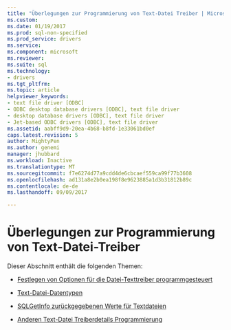 ```yaml
---
title: "Überlegungen zur Programmierung von Text-Datei Treiber | Microsoft Docs"
ms.custom: 
ms.date: 01/19/2017
ms.prod: sql-non-specified
ms.prod_service: drivers
ms.service: 
ms.component: microsoft
ms.reviewer: 
ms.suite: sql
ms.technology:
- drivers
ms.tgt_pltfrm: 
ms.topic: article
helpviewer_keywords:
- text file driver [ODBC]
- ODBC desktop database drivers [ODBC], text file driver
- desktop database drivers [ODBC], text file driver
- Jet-based ODBC drivers [ODBC], text file driver
ms.assetid: aabff9d9-20ea-4b68-b8fd-1e33061bd0ef
caps.latest.revision: 5
author: MightyPen
ms.author: genemi
manager: jhubbard
ms.workload: Inactive
ms.translationtype: MT
ms.sourcegitcommit: f7e6274d77a9cdd4de6cbcaef559ca99f77b3608
ms.openlocfilehash: ad131a8e2b0ea198f8e9623885a1d3b31812b89c
ms.contentlocale: de-de
ms.lasthandoff: 09/09/2017

---
```

# <a name="text-file-driver-programming-considerations"></a>Überlegungen zur Programmierung von Text-Datei-Treiber
Dieser Abschnitt enthält die folgenden Themen:  
  
-   [Festlegen von Optionen für die Datei-Texttreiber programmgesteuert](../../odbc/microsoft/setting-options-programmatically-for-the-text-file-driver.md)  
  
-   [Text-Datei-Datentypen](../../odbc/microsoft/text-file-data-types.md)  
  
-   [SQLGetInfo zurückgegebenen Werte für Textdateien](../../odbc/microsoft/sqlgetinfo-returned-values-for-text-files.md)  
  
-   [Anderen Text-Datei Treiberdetails Programmierung](../../odbc/microsoft/other-text-file-driver-programming-details.md)

